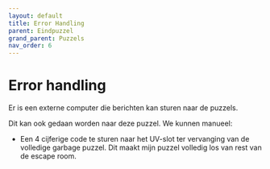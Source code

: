 ```yaml
---
layout: default
title: Error Handling
parent: Eindpuzzel
grand_parent: Puzzels
nav_order: 6
---
```


# Error handling
Er is een externe computer die berichten kan sturen naar de puzzels.

Dit kan ook gedaan worden naar deze puzzel. We kunnen manueel:
* Een 4 cijferige code te sturen naar het UV-slot ter vervanging van de volledige garbage puzzel. Dit maakt mijn puzzel volledig los van rest van de escape room.